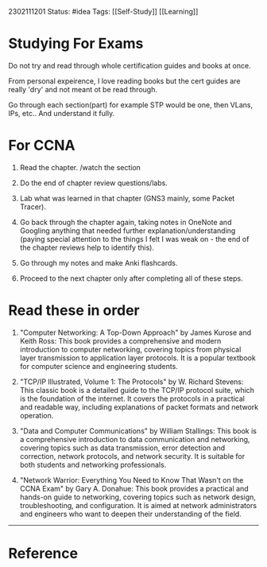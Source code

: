 
2302111201
	Status: #idea 
		Tags: [[Self-Study]] [[Learning]] 

# Studying For Exams

Do not try and read through whole certification guides and books at once.

From personal expeirence, I love reading books but the cert guides are really 'dry' and not meant ot be read through.

Go through each section(part) for example STP would be one, then VLans, IPs, etc..
And understand it fully.

# For CCNA

1.  Read the chapter. /watch the section
    
2.  Do the end of chapter review questions/labs.
    
3.  Lab what was learned in that chapter (GNS3 mainly, some Packet Tracer).
    
4.  Go back through the chapter again, taking notes in OneNote and Googling anything that needed further explanation/understanding (paying special attention to the things I felt I was weak on - the end of the chapter reviews help to identify this).
    
5.  Go through my notes and make Anki flashcards.
    
6.  Proceed to the next chapter only after completing all of these steps.




# Read these in order

1.  "Computer Networking: A Top-Down Approach" by James Kurose and Keith Ross: This book provides a comprehensive and modern introduction to computer networking, covering topics from physical layer transmission to application layer protocols. It is a popular textbook for computer science and engineering students.
    
2.  "TCP/IP Illustrated, Volume 1: The Protocols" by W. Richard Stevens: This classic book is a detailed guide to the TCP/IP protocol suite, which is the foundation of the internet. It covers the protocols in a practical and readable way, including explanations of packet formats and network operation.
    
3.  "Data and Computer Communications" by William Stallings: This book is a comprehensive introduction to data communication and networking, covering topics such as data transmission, error detection and correction, network protocols, and network security. It is suitable for both students and networking professionals.
    
4.  "Network Warrior: Everything You Need to Know That Wasn't on the CCNA Exam" by Gary A. Donahue: This book provides a practical and hands-on guide to networking, covering topics such as network design, troubleshooting, and configuration. It is aimed at network administrators and engineers who want to deepen their understanding of the field.
---
# Reference